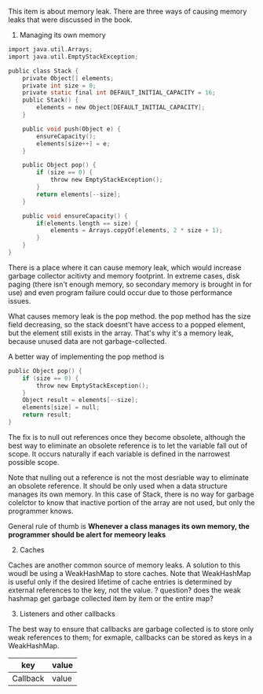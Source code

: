 This item is about memory leak. There are three ways of causing memory leaks that were discussed in the book. 

1. Managing its own memory

```c
import java.util.Arrays;
import java.util.EmptyStackException;

public class Stack {
	private Object[] elements;
	private int size = 0;
	private static final int DEFAULT_INITIAL_CAPACITY = 16;
	public Stack() {
		elements = new Object[DEFAULT_INITIAL_CAPACITY];
	}

	public void push(Object e) {
		ensureCapacity();
		elements[size++] = e;
	}

	public Object pop() {
		if (size == 0) {
			throw new EmptyStackException();
		}
		return elements[--size];
	}

	public void ensureCapacity() {
		if(elements.length == size) {
			elements = Arrays.copyOf(elements, 2 * size + 1);
		}
	}
}

```
There is a place where it can cause memory leak, which would increase garbage collector acitivty and memory footprint. In extreme cases, disk paging (there isn't enough memory, so secondary memory is brought in for use) and even program failure could occur due to those performance issues. 

What causes memory leak is the pop method. the pop method has the size field decreasing, so the stack doesnt't have access to a popped element, but the element still exists in the array. That's why it's a memory leak, because unused data are not garbage-collected. 

A better way of implementing the pop method is

```c
public Object pop() {
	if (size == 0) {
		throw new EmptyStackException();
	}
	Object result = elements[--size];
	elements[size] = null;
	return result;
}
```

The fix is to null out references once they become obsolete, although the best way to eliminate an obsolete reference is to let the variable fall out of scope. It occurs naturally if each variable is defined in the narrowest possible scope. 

Note that nulling out a reference is not the most desriable way to eliminate an obsolete reference. It should be only used when a data structure manages its own memory. In this case of Stack, there is no way for garbage colelctor to know that inactive portion of the array are not used, but only the programmer knows. 

General rule of thumb is **Whenever a class manages its own memory, the programmer should be alert for memeory leaks**

2. Caches

Caches are another common source of memory leaks. A solution to this woudl be using a WeakHashMap to store caches. Note that WeakHashMap is useful only if the desired lifetime of cache entries is determined by external references to the key, not the value. ? question? does the weak hashmap get garbage collected item by item or the entire map?

3. Listeners and other callbacks

The best way to ensure that callbacks are garbage collected is to store only weak references to them; for exmaple, callbacks can be stored as keys in a WeakHashMap. 

|key|value|
|---|---|
|Callback|value|

